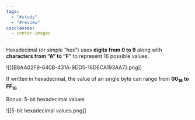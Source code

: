 ```yaml
---
tags:
  - "#study"
  - "#review"
cssclasses:
  - center-images
---
```

Hexadecimal (or simple “hex”) uses **digits from 0 to 9** along with **characters from “A” to “F”** to represent 16 possible values.

![[{B8AA02F9-640B-431A-9DD5-16D6CA193AA7}.png]]

If written in hexadecimal, the value of an single byte can range from **00<sub>16</sub> to FF<sub>16</sub>**

Bonus: 5-bit hexadecimal values

![[5-bit hexadecimal values.png]]